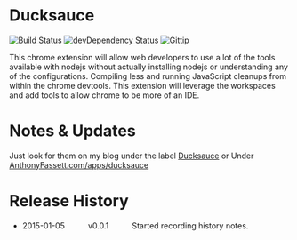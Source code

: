 Ducksauce 
==========
[![Build Status](https://travis-ci.org/fassetar/Ducksauce.svg?branch=master)](https://travis-ci.org/fassetar/Ducksauce)
[![devDependency Status](https://david-dm.org/fassetar/ducksauce/dev-status.svg)](https://david-dm.org/fassetar/ducksauce#info=devDependencies)
<a href="https://www.gittip.com/fassetar/"><img src="http://img.shields.io/gittip/fassetar.png" alt="Gittip"></a>

This chrome extension will allow web developers to use a lot of the tools available with nodejs without actually installing nodejs or understanding any of the configurations. Compiling less and running JavaScript cleanups from within the chrome devtools. This extension will leverage the workspaces and add tools to allow chrome to be more of an IDE.

Notes & Updates
=============
Just look for them on my blog under the label [Ducksauce](http://anthonyfassett.blogspot.com/search/label/Ducksauce) or
Under [AnthonyFassett.com/apps/ducksauce](http://anthonyfassett.com/apps/Ducksauce)

Release History
=============

 * 2015-01-05   v0.0.1   Started recording history notes.
